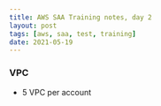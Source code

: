 ```yaml
---
title: AWS SAA Training notes, day 2
layout: post
tags: [aws, saa, test, training]
date: 2021-05-19
---
```


### VPC
- 5 VPC per account
